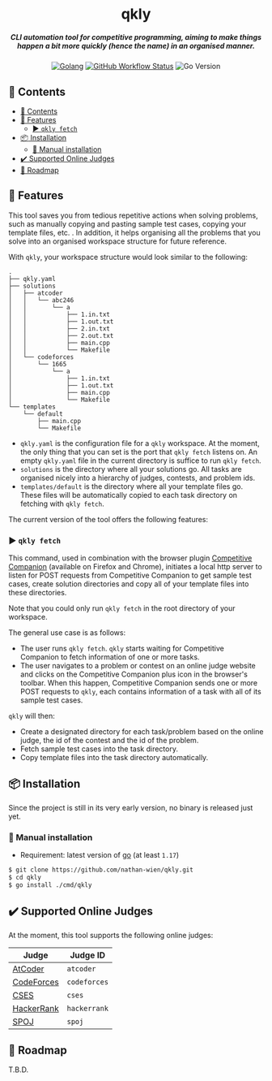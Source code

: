 <div align="center">

  <h1>qkly</h1>
  <h5>CLI automation tool for competitive programming, aiming to make things happen a bit more quickly (hence the name) in an organised manner.</h5>

[![Golang](https://img.shields.io/badge/Go-grey.svg?style=for-the-badge&logo=go)](https://go.dev/)
[![GitHub Workflow Status](https://img.shields.io/github/workflow/status/nathan-wien/qkly/Test?style=flat-square)](https://github.com/nathan-wien/qkly/actions?query=workflow%3ATest)
![Go Version](https://img.shields.io/badge/go%20version-%3E=1.17-61CFDD.svg?style=flat-square)

</div>

## :book: Contents

- [:book: Contents](#book-contents)
- [:rocket: Features](#rocket-features)
  - [:arrow_forward: `qkly fetch`](#arrow_forward-qkly-fetch)
- [:package: Installation](#package-installation)
  - [:hammer: Manual installation](#hammer-manual-installation)
- [:heavy_check_mark: Supported Online Judges](#heavy_check_mark-supported-online-judges)
- [:memo: Roadmap](#memo-roadmap)

## :rocket: Features

This tool saves you from tedious repetitive actions when solving problems, such as manually copying and pasting sample test cases, copying your template files, etc. . In addition, it helps organising all the problems that you solve into an organised workspace structure for future reference.

With `qkly`, your workspace structure would look similar to the following:

```
.
├── qkly.yaml
├── solutions
│   ├── atcoder
│   │   └── abc246
│   │       └── a
│   │           ├── 1.in.txt
│   │           ├── 1.out.txt
│   │           ├── 2.in.txt
│   │           ├── 2.out.txt
│   │           ├── main.cpp
│   │           └── Makefile
│   └── codeforces
│       └── 1665
│           └── a
│               ├── 1.in.txt
│               ├── 1.out.txt
│               ├── main.cpp
│               └── Makefile
└── templates
    └── default
        ├── main.cpp
        └── Makefile
```

- `qkly.yaml` is the configuration file for a `qkly` workspace. At the moment, the only thing that you can set is the port that `qkly fetch` listens on. An empty `qkly.yaml` file in the current directory is suffice to run `qkly fetch`.
- `solutions` is the directory where all your solutions go. All tasks are organised nicely into a hierarchy of judges, contests, and problem ids.
- `templates/default` is the directory where all your template files go. These files will be automatically copied to each task directory on fetching with `qkly fetch`.

The current version of the tool offers the following features:

### :arrow_forward: `qkly fetch`

This command, used in combination with the browser plugin [Competitive Companion](https://github.com/jmerle/competitive-companion) (available on Firefox and Chrome), initiates a local http server to listen for POST requests from Competitive Companion to get sample test cases, create solution directories and copy all of your template files into these directories.

Note that you could only run `qkly fetch` in the root directory of your workspace.

The general use case is as follows:

- The user runs `qkly fetch`. `qkly` starts waiting for Competitive Companion to fetch information of one or more tasks.
- The user navigates to a problem or contest on an online judge website and clicks on the Competitive Companion plus icon in the browser's toolbar. When this happen, Competitive Companion sends one or more POST requests to `qkly`, each contains information of a task with all of its sample test cases.

`qkly` will then:

- Create a designated directory for each task/problem based on the online judge, the id of the contest and the id of the problem.
- Fetch sample test cases into the task directory.
- Copy template files into the task directory automatically.

## :package: Installation

Since the project is still in its very early version, no binary is released just yet.

### :hammer: Manual installation

- Requirement: latest version of [go](https://go.dev/doc/install) (at least `1.17`)

```sh
$ git clone https://github.com/nathan-wien/qkly.git
$ cd qkly
$ go install ./cmd/qkly
```

## :heavy_check_mark: Supported Online Judges

At the moment, this tool supports the following online judges:

| Judge                                     | Judge ID     |
| ----------------------------------------- | ------------ |
| [AtCoder](https://atcoder.jp)             | `atcoder`    |
| [CodeForces](https://codeforces.com)      | `codeforces` |
| [CSES](https://www.cses.fi/problemset)    | `cses`       |
| [HackerRank](https://www.hackerrank.com/) | `hackerrank` |
| [SPOJ](https://www.spoj.com)              | `spoj`       |

## :memo: Roadmap

T.B.D.
